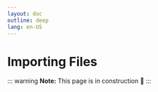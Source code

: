 ```yaml
---
layout: doc
outline: deep
lang: en-US
---
```


# Importing Files

::: warning
**Note:** This page is in construction 🚧
:::
